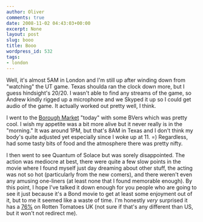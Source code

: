 ```yaml
---
author: Oliver
comments: true
date: 2008-11-02 04:43:03+00:00
excerpt: None
layout: post
slug: booo
title: Booo
wordpress_id: 532
tags:
- london
---
```


Well, it's almost 5AM in London and I'm still up after winding down from "watching" the UT game.  Texas shoulda ran the clock down more, but I guess hindsight's 20/20.  I wasn't able to find any streams of the game, so Andrew kindly rigged up a microphone and we Skyped it up so I could get audio of the game.  It actually worked out pretty well, I think.

I went to the <a href="http://www.boroughmarket.org.uk/">Borough Market</a> "today" with some BVers which was pretty cool.  I wish my appetite was a bit more alive but it never really is in the "morning."  It was around 1PM, but that's 8AM in Texas and I don't think my body's quite adjusted yet especially since I woke up at 11. =)  Regardless, had some tasty bits of food and the atmosphere there was pretty nifty.

I then went to see Quantum of Solace but was sorely disappointed.  The action was mediocre at best, there were quite a few slow points in the movie where I found myself just day dreaming about other stuff, the acting was not so hot (particularly from the new comers), and there weren't even any amusing one-liners (at least none that I found memorable enough).  By this point, I hope I've talked it down enough for you people who are going to see it just because it's a Bond movie to get at least some enjoyment out of it, but to me it seemed like a waste of time.  I'm honestly <em>very</em> surprised it has a <a href="http://uk.rottentomatoes.com/m/quantum_of_solace/">76%</a> on Rotten Tomatoes UK (not sure if that's any different than US, but it won't not redirect me).